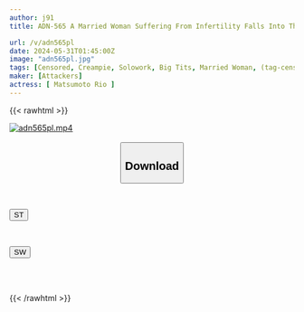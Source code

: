 ```yaml
---
author: j91
title: ADN-565 A Married Woman Suffering From Infertility Falls Into The Role Of A Sex Slave For Her Neighborhood Association And Becomes Pregnant.

url: /v/adn565pl
date: 2024-05-31T01:45:00Z
image: "adn565pl.jpg"
tags: [Censored, Creampie, Solowork, Big Tits, Married Woman, (tag-censored)	]
maker: [Attackers]
actress: [ Matsumoto Rio ]
---
```



{{< rawhtml >}}

<div class="video" data-videoid="QAgDBwLZvJs0YDG">
    <a href="javascript:;">
        <img src="/v/adn565pl/adn565pl.jpg" width="WIDTH" height="HEIGHT" alt="adn565pl.mp4" loading="lazy">
    </a>
</div>

<script type="text/javascript" src="https://j91.asia/asset/on-demand-st.js"></script>

<br>
  <link rel="stylesheet" href="https://j91.asia/asset/bs5.css">
  
  <center>
  <button class="btn btn-primary" type="button" data-bs-toggle="collapse" data-bs-target=".multi-collapse" aria-expanded="false" aria-controls="multiCollapseExample1 multiCollapseExample2"><h2>Download</h2></button></center>
</p>
<div class="row">
  <div class="col">
    <div class="collapse multi-collapse" id="multiCollapseExample1">
      <div class="card card-body">
	      	      <br>
<div class="buttons">  
<p><a href="/v/adn565pl/st.html" target="_blank"><button class="btn-hover color-3"><i class="fa fa-download"></i> ST</button></a></p></div>
    </div>
  </div>
</div>
  <div class="col">
    <div class="collapse multi-collapse" id="multiCollapseExample2">
      <div class="card card-body">
	      <br>
<div class="buttons">
<p><a href="/v/adn565pl/sw.html" target="_blank"><button class="btn-hover color-2"><i class="fa fa-download"></i> SW</button></a></p></div>
<br><br>
      </div>
    </div>
  </div>
</div>

{{< /rawhtml >}}